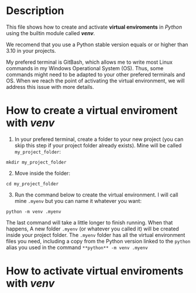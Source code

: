 # Description 

This file shows how to create and activate **virtual enviroments** in *Python* using the builtin module called ***venv***.

We recomend that you use a Python stable version equals or or higher than 3.10 in your projects.

My prefered terminal is GitBash, which allows me to write most Linux commands in my Windows Operational System (OS). Thus, some commands might need to be adapted to your other prefered terminals and OS. When we reach the point of activating the virtual environment, we will address this issue with more details. 

# How to create a virtual enviroment with *venv*

1. In your prefered terminal, create a folder to your new project (you can skip this step if your project folder already exists). Mine will be called `my_project_folder`:

```mkdir my_project_folder```

2. Move inside the folder:

```cd my_project_folder```

3. Run the command below to create the virtual environment.  I will call mine `.myenv` but you can name it whatever you want:

```python -m venv .myenv```

The last command will take a little longer to finish running. When that happens, A new folder `.myenv` (or whatever you called it) will be created inside your project folder. The `.myenv` folder has all the virtual environment files you need, including a copy from the Python version linked to the `python` alias you used in the command `**python** -m venv .myenv`

# How to activate virtual enviroments with *venv*

